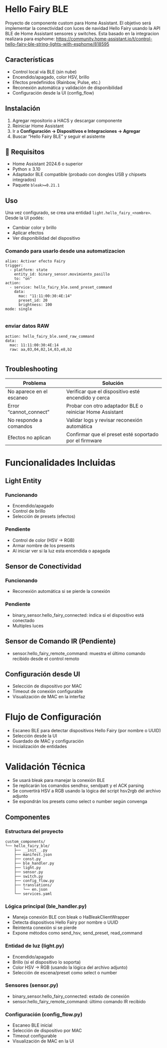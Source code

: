 # Hello Fairy BLE

Proyecto de componente custom para Home Assistant. El objetivo será implementar la conectividad con luces de navidad Hello Fairy  usando la API BLE de Home Assistant sensores y switches.
Esta basado en la integracion realizara para esphome: https://community.home-assistant.io/t/control-hello-fairy-ble-string-lights-with-esphome/818595


## Características

- Control local vía BLE (sin nube)
- Encendido/apagado, color HSV, brillo
- Efectos predefinidos (Rainbow, Pulse, etc.)
- Reconexión automática y validación de disponibilidad
- Configuración desde la UI (config_flow)

## Instalación

1. Agregar repositorio a HACS y descargar componente
2. Reiniciar Home Assistant
3. Ir a **Configuración → Dispositivos e Integraciones → Agregar**
4. Buscar “Hello Fairy BLE” y seguir el asistente


## 🧪 Requisitos

- Home Assistant 2024.6 o superior
- Python ≥ 3.10
- Adaptador BLE compatible (probado con dongles USB y chipsets integrados)
- Paquete `bleak>=0.21.1`

##  Uso

Una vez configurado, se crea una entidad `light.hello_fairy_<nombre>`. Desde la UI podés:

- Cambiar color y brillo
- Aplicar efectos
- Ver disponibilidad del dispositivo

### Comando para usarlo desde una automatizacion


``` 
alias: Activar efecto Fairy
trigger:
  - platform: state
    entity_id: binary_sensor.movimiento_pasillo
    to: "on"
action:
  - service: hello_fairy_ble.send_preset_command
    data:
      mac: "11:11:00:30:4E:14"
      preset_id: 20
      brightness: 100
mode: single


``` 
### enviar datos RAW


``` 
action: hello_fairy_ble.send_raw_command
data:
  mac: 11:11:00:30:4E:14
  raw: aa,03,04,02,14,03,e8,b2


``` 

## Troubleshooting

| Problema | Solución |
|---------|----------|
| No aparece en el escaneo | Verificar que el dispositivo esté encendido y cerca |
| Error “cannot_connect” | Probar con otro adaptador BLE o reiniciar Home Assistant |
| No responde a comandos | Validar logs y revisar reconexión automática |
| Efectos no aplican | Confirmar que el preset esté soportado por el firmware |


# Funcionalidades Incluidas
## Light Entity
### Funcionando
* Encendido/apagado
* Control de brillo 
* Selección de presets (efectos)
### Pendiente
* Control de color (HSV → RGB)
* Armar nombre de los presents
* Al iniciar ver si la luz esta encendida o apagada

## Sensor de Conectividad
### Funcionando
* Reconexión automática si se pierde la conexión

### Pendiente
* binary_sensor.hello_fairy_connected: indica si el dispositivo está conectado
* Multiples luces

## Sensor de Comando IR (Pendiente)
* sensor.hello_fairy_remote_command: muestra el último comando recibido desde el control remoto

## Configuración desde UI
* Selección de dispositivo por MAC
* Timeout de conexión configurable
* Visualización de MAC en la interfaz

# Flujo de Configuración
* Escaneo BLE para detectar dispositivos Hello Fairy (por nombre o UUID)
* Selección desde la UI
* Guardado de MAC y configuración
* Inicialización de entidades


# Validación Técnica
* Se usará bleak para manejar la conexión BLE
* Se replicarán los comandos sendhsv, sendpatt y el ACK parsing
* Se convertirá HSV a RGB usando la lógica del script hsv2rgb del archivo adjunto
* Se expondrán los presets como select o number según convenga


## Componentes

### Estructura del proyecto

``` 
custom_components/
└── hello_fairy_ble/
    ├── __init__.py
    ├── manifest.json
    ├── const.py
    ├── ble_handler.py
    ├── light.py
    ├── sensor.py
    ├── switch.py
    ├── config_flow.py
    ├── translations/
    │   └── en.json
    └── services.yaml
``` 
### Lógica principal (ble_handler.py)
* Maneja conexión BLE con bleak o HaBleakClientWrapper
* Detecta dispositivos Hello Fairy por nombre o UUID
* Reintenta conexión si se pierde
* Expone métodos como send_hsv, send_preset, read_command

### Entidad de luz (light.py)
* Encendido/apagado
* Brillo (si el dispositivo lo soporta)
* Color HSV → RGB (usando la lógica del archivo adjunto)
* Selección de escena/preset como select o number

 ### Sensores (sensor.py)
* binary_sensor.hello_fairy_connected: estado de conexión
* sensor.hello_fairy_remote_command: último comando IR recibido

### Configuración (config_flow.py)
* Escaneo BLE inicial
* Selección de dispositivo por MAC
* Timeout configurable
* Visualización de MAC en la UI
